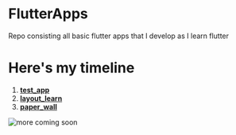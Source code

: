# FlutterApps
Repo consisting all basic flutter apps that I develop as I learn flutter
# Here's my timeline

1. [**test_app**](https://github.com/AthreshK/FlutterApps/tree/master/test_app)
2. [**layout_learn**](https://github.com/AthreshK/FlutterApps/tree/master/layout_learn)
2. [**paper_wall**](https://github.com/AthreshK/FlutterApps/tree/master/paper_wall)

![more coming soon](https://lh3.googleusercontent.com/proxy/oh7qlDVt1ZD4zRrhqCP-HRn4KePDdaS5Bf2eo8nhYv7QKwXYMi9_8cp3k3_1vTyld4ZG6e709vd687hdMk5NdV1XUoTLlMx6O5vdPlezSNmi57WuVjH3Dnk)
